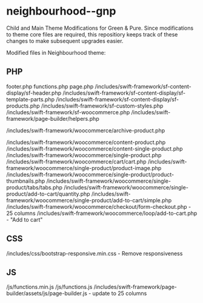 # neighbourhood--gnp
Child and Main Theme Modifications for Green &amp; Pure. Since modifications to theme core files are required, this repositiory keeps track of these changes to make subsequent upgrades easier.

Modified files in Neighbourhood theme:

PHP
---
footer.php
functions.php
page.php
/includes/swift-framework/sf-content-display/sf-header.php
/includes/swift-framework/sf-content-display/sf-template-parts.php
/includes/swift-framework/sf-content-display/sf-products.php
/includes/swift-framework/sf-custom-styles.php
/includes/swift-framework/sf-woocommerce.php
/includes/swift-framework/page-builder/helpers.php

/includes/swift-framework/woocommerce/archive-product.php

/includes/swift-framework/woocommerce/content-product.php
/includes/swift-framework/woocommerce/content-single-product.php
/includes/swift-framework/woocommerce/single-product.php
/includes/swift-framework/woocommerce/cart/cart.php
/includes/swift-framework/woocommerce/single-product/product-image.php
/includes/swift-framework/woocommerce/single-product/product-thumbnails.php
/includes/swift-framework/woocommerce/single-product/tabs/tabs.php
/includes/swift-framework/woocommerce/single-product/add-to-cart/quantity.php
/includes/swift-framework/woocommerce/single-product/add-to-cart/simple.php
/includes/swift-framework/woocommerce/checkout/form-checkout.php - 25 columns
/includes/swift-framework/woocommerce/loop/add-to-cart.php - "Add to cart"

CSS
---
/includes/css/bootstrap-responsive.min.css - Remove responsiveness

JS
--
/js/functions.min.js
/js/functions.js
/includes/swift-framework/page-builder/assets/js/page-builder.js - update to 25 columns
